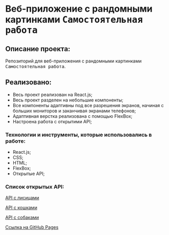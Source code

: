 # Веб-приложение с рандомными картинками <kbd>Самостоятельная работа</kbd>

## Описание проекта:
Репозиторий для веб-приложения с рандомными картинками <kbd>Самостоятельная работа</kbd>.

## Реализовано: 
  * Весь проект реализован на React.js;
  * Весь проект разделен на небольшие компоненты;
  * Все компоненты адаптивны под все разрешения экранов, начиная с больших мониторов и заканчивая экранами телефонов;
  * Адаптивная верстка реализована с помощью FlexBox;
  * Настроена работа с открытими API;

### Технологии и инструменты, которые использовались в работе:  
  * React.js;
  * CSS;
  * HTML;
  * FlexBox;
  * Открытые API;

### Список открытых API: 
[API с лисицами](https://randomfox.ca)

[API с кошками](https://cataas.com/#/)

[API с собаками](https://random.dog)



[Ссылка на GitHub Pages](https://ieasyjet.github.io/random-animal/)